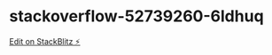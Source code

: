 # stackoverflow-52739260-6ldhuq

[Edit on StackBlitz ⚡️](https://stackblitz.com/edit/stackoverflow-52739260-6ldhuq)